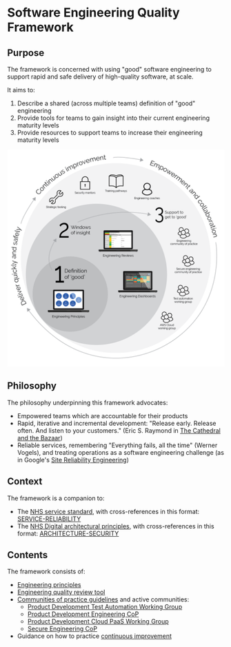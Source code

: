 # Software Engineering Quality Framework

## Purpose

The framework is concerned with using "good" software engineering to support rapid and safe delivery of high-quality software, at scale.

It aims to:
1. Describe a shared (across multiple teams) definition of "good" engineering
2. Provide tools for teams to gain insight into their current engineering maturity levels
3. Provide resources to support teams to increase their engineering maturity levels

![Ecosystem](images/engineering-ecosystem.png)
## Philosophy

The philosophy underpinning this framework advocates:
* Empowered teams which are accountable for their products
* Rapid, iterative and incremental development: "Release early. Release often. And listen to your customers." (Eric S. Raymond in [The Cathedral and the Bazaar](https://en.wikipedia.org/wiki/The_Cathedral_and_the_Bazaar))
* Reliable services, remembering "Everything fails, all the time" (Werner Vogels), and treating operations as a software engineering challenge (as in Google's [Site Reliability Engineering](https://landing.google.com/sre/))

## Context

The framework is a companion to:
* The [NHS service standard](https://service-manual.nhs.uk/service-standard), with cross-references in this format: [SERVICE-RELIABILITY](https://service-manual.nhs.uk/service-standard/14-operate-a-reliable-service)
* The [NHS Digital architectural principles](https://digital.nhs.uk/about-nhs-digital/our-work/nhs-digital-architecture/principles), with cross-references in this format: [ARCHITECTURE-SECURITY](https://digital.nhs.uk/about-nhs-digital/our-work/nhs-digital-architecture/principles/adopt-appropriate-cyber-security-standards)

## Contents

The framework consists of:

* [Engineering principles](principles.md)
* [Engineering quality review tool](review.md)
* [Communities of practice guidelines](communities-of-practice.md) and active communities:
  * [Product Development Test Automation Working Group](communities/pd-test-automation-working-group.md)
  * [Product Development Engineering CoP](communities/pd-engineering-cop.md)
  * [Product Development Cloud PaaS Working Group](communities/pd-cloud-working-group.md)
  * [Secure Engineering CoP](communities/security-cop.md)
* Guidance on how to practice [continuous improvement](continuous-improvement.md)
